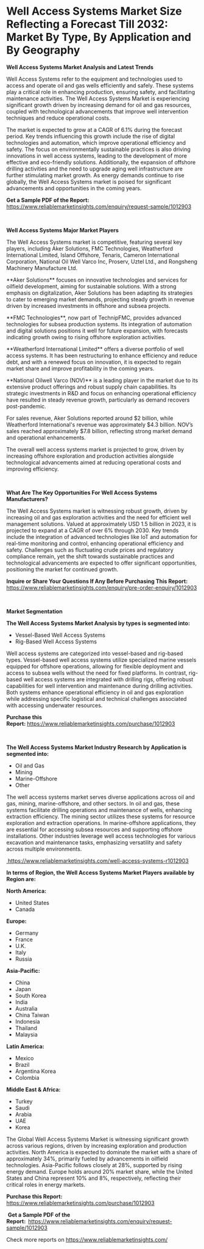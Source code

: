 <p><h1>Well Access Systems Market Size Reflecting a Forecast Till 2032: Market By Type, By Application and By Geography</h1></p><p><strong>Well Access Systems Market Analysis and Latest Trends</strong></p>
<p><p>Well Access Systems refer to the equipment and technologies used to access and operate oil and gas wells efficiently and safely. These systems play a critical role in enhancing production, ensuring safety, and facilitating maintenance activities. The Well Access Systems Market is experiencing significant growth driven by increasing demand for oil and gas resources, coupled with technological advancements that improve well intervention techniques and reduce operational costs.</p><p>The market is expected to grow at a CAGR of 6.1% during the forecast period. Key trends influencing this growth include the rise of digital technologies and automation, which improve operational efficiency and safety. The focus on environmentally sustainable practices is also driving innovations in well access systems, leading to the development of more effective and eco-friendly solutions. Additionally, the expansion of offshore drilling activities and the need to upgrade aging well infrastructure are further stimulating market growth. As energy demands continue to rise globally, the Well Access Systems market is poised for significant advancements and opportunities in the coming years.</p></p>
<p><strong>Get a Sample PDF of the Report:&nbsp;</strong> <a href="https://www.reliablemarketinsights.com/enquiry/request-sample/1012903?utm_campaign=2885&utm_medium=2&utm_source=Github&utm_content=ia&utm_term=06032025&utm_id=well-access-systems">https://www.reliablemarketinsights.com/enquiry/request-sample/1012903</a></p>
<p>&nbsp;</p>
<p><strong>Well Access Systems Major Market Players</strong></p>
<p><p>The Well Access Systems market is competitive, featuring several key players, including Aker Solutions, FMC Technologies, Weatherford International Limited, Island Offshore, Tenaris, Cameron International Corporation, National Oil Well Varco Inc, Proserv, Uztel Ltd., and Rongsheng Machinery Manufacture Ltd. </p><p>**Aker Solutions** focuses on innovative technologies and services for oilfield development, aiming for sustainable solutions. With a strong emphasis on digitalization, Aker Solutions has been adapting its strategies to cater to emerging market demands, projecting steady growth in revenue driven by increased investments in offshore and subsea projects.</p><p>**FMC Technologies**, now part of TechnipFMC, provides advanced technologies for subsea production systems. Its integration of automation and digital solutions positions it well for future expansion, with forecasts indicating growth owing to rising offshore exploration activities.</p><p>**Weatherford International Limited** offers a diverse portfolio of well access systems. It has been restructuring to enhance efficiency and reduce debt, and with a renewed focus on innovation, it is expected to regain market share and improve profitability in the coming years.</p><p>**National Oilwell Varco (NOV)** is a leading player in the market due to its extensive product offerings and robust supply chain capabilities. Its strategic investments in R&D and focus on enhancing operational efficiency have resulted in steady revenue growth, particularly as demand recovers post-pandemic.</p><p>For sales revenue, Aker Solutions reported around $2 billion, while Weatherford International's revenue was approximately $4.3 billion. NOV’s sales reached approximately $7.8 billion, reflecting strong market demand and operational enhancements. </p><p>The overall well access systems market is projected to grow, driven by increasing offshore exploration and production activities alongside technological advancements aimed at reducing operational costs and improving efficiency.</p></p>
<p>&nbsp;</p>
<p><strong>What Are The Key Opportunities For Well Access Systems Manufacturers?</strong></p>
<p><p>The Well Access Systems market is witnessing robust growth, driven by increasing oil and gas exploration activities and the need for efficient well management solutions. Valued at approximately USD 1.5 billion in 2023, it is projected to expand at a CAGR of over 6% through 2030. Key trends include the integration of advanced technologies like IoT and automation for real-time monitoring and control, enhancing operational efficiency and safety. Challenges such as fluctuating crude prices and regulatory compliance remain, yet the shift towards sustainable practices and technological advancements are expected to offer significant opportunities, positioning the market for continued growth.</p></p>
<p><strong>Inquire or Share Your Questions If Any Before Purchasing This Report:</strong> <a href="https://www.reliablemarketinsights.com/enquiry/pre-order-enquiry/1012903?utm_campaign=2885&utm_medium=2&utm_source=Github&utm_content=ia&utm_term=06032025&utm_id=well-access-systems">https://www.reliablemarketinsights.com/enquiry/pre-order-enquiry/1012903</a></p>
<p>&nbsp;</p>
<p><strong>Market Segmentation</strong></p>
<p><strong>The Well Access Systems Market Analysis by types is segmented into:</strong></p>
<p><ul><li>Vessel-Based Well Access Systems</li><li>Rig-Based Well Access Systems</li></ul></p>
<p><p>Well access systems are categorized into vessel-based and rig-based types. Vessel-based well access systems utilize specialized marine vessels equipped for offshore operations, allowing for flexible deployment and access to subsea wells without the need for fixed platforms. In contrast, rig-based well access systems are integrated with drilling rigs, offering robust capabilities for well intervention and maintenance during drilling activities. Both systems enhance operational efficiency in oil and gas exploration while addressing specific logistical and technical challenges associated with accessing underwater resources.</p></p>
<p><strong>Purchase this Report:&nbsp;</strong><a href="https://www.reliablemarketinsights.com/purchase/1012903?utm_campaign=2885&utm_medium=2&utm_source=Github&utm_content=ia&utm_term=06032025&utm_id=well-access-systems">https://www.reliablemarketinsights.com/purchase/1012903</a></p>
<p>&nbsp;</p>
<p><strong>The Well Access Systems Market Industry Research by Application is segmented into:</strong></p>
<p><ul><li>Oil and Gas</li><li>Mining</li><li>Marine-Offshore</li><li>Other</li></ul></p>
<p><p>The well access systems market serves diverse applications across oil and gas, mining, marine-offshore, and other sectors. In oil and gas, these systems facilitate drilling operations and maintenance of wells, enhancing extraction efficiency. The mining sector utilizes these systems for resource exploration and extraction operations. In marine-offshore applications, they are essential for accessing subsea resources and supporting offshore installations. Other industries leverage well access technologies for various excavation and maintenance tasks, emphasizing versatility and safety across multiple environments.</p></p>
<p><a href="https://www.reliablemarketinsights.com/well-access-systems-r1012903?utm_campaign=2885&utm_medium=2&utm_source=Github&utm_content=ia&utm_term=06032025&utm_id=well-access-systems">&nbsp;https://www.reliablemarketinsights.com/well-access-systems-r1012903</a></p>
<p><strong>In terms of Region, the Well Access Systems Market Players available by Region are:</strong></p>
<p>
    <p> <strong> North America: </strong>
        <ul>
            <li>United States</li>
            <li>Canada</li>
        </ul>
        </p> 
    <p> <strong> Europe: </strong>
        <ul>
            <li>Germany</li>
            <li>France</li>
            <li>U.K.</li>
            <li>Italy</li>
            <li>Russia</li>
        </ul>
        </p> 
    <p> <strong> Asia-Pacific: </strong>
        <ul>
            <li>China</li>
            <li>Japan</li>
            <li>South Korea</li>
            <li>India</li>
            <li>Australia</li>
            <li>China Taiwan</li>
            <li>Indonesia</li>
            <li>Thailand</li>
            <li>Malaysia</li>
        </ul>
        </p> 
    <p> <strong> Latin America: </strong>
        <ul>
            <li>Mexico</li>
            <li>Brazil</li>
            <li>Argentina Korea</li>
            <li>Colombia</li>
        </ul>
        </p> 
    <p> <strong> Middle East & Africa: </strong>
        <ul>
            <li>Turkey</li>
            <li>Saudi</li>
            <li>Arabia</li>
            <li>UAE</li>
            <li>Korea</li>
        </ul>
    </p>
    </p>
<p><p>The Global Well Access Systems Market is witnessing significant growth across various regions, driven by increasing exploration and production activities. North America is expected to dominate the market with a share of approximately 34%, primarily fueled by advancements in oilfield technologies. Asia-Pacific follows closely at 28%, supported by rising energy demand. Europe holds around 20% market share, while the United States and China represent 10% and 8%, respectively, reflecting their critical roles in energy markets.</p></p>
<p><strong>Purchase this Report: </strong><a href="https://www.reliablemarketinsights.com/purchase/1012903?utm_campaign=2885&utm_medium=2&utm_source=Github&utm_content=ia&utm_term=06032025&utm_id=well-access-systems">https://www.reliablemarketinsights.com/purchase/1012903</a></p>
<p>&nbsp;<strong>Get a Sample PDF of the Report:&nbsp;&nbsp;</strong><a href="https://www.reliablemarketinsights.com/enquiry/request-sample/1012903?utm_campaign=2885&utm_medium=2&utm_source=Github&utm_content=ia&utm_term=06032025&utm_id=well-access-systems">https://www.reliablemarketinsights.com/enquiry/request-sample/1012903</a></p>
<p><strong></strong></p>
<p>Check more reports on <a href="https://www.reliablemarketinsights.com/?utm_campaign=2885&utm_medium=2&utm_source=Github&utm_content=ia&utm_term=06032025&utm_id=well-access-systems">https://www.reliablemarketinsights.com/</a></p>